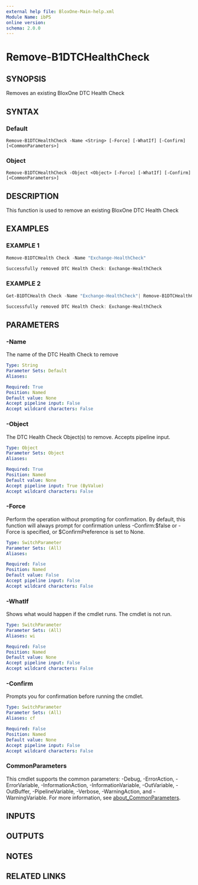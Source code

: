```yaml
---
external help file: BloxOne-Main-help.xml
Module Name: ibPS
online version:
schema: 2.0.0
---
```


# Remove-B1DTCHealthCheck

## SYNOPSIS
Removes an existing BloxOne DTC Health Check

## SYNTAX

### Default
```
Remove-B1DTCHealthCheck -Name <String> [-Force] [-WhatIf] [-Confirm] [<CommonParameters>]
```

### Object
```
Remove-B1DTCHealthCheck -Object <Object> [-Force] [-WhatIf] [-Confirm] [<CommonParameters>]
```

## DESCRIPTION
This function is used to remove an existing BloxOne DTC Health Check

## EXAMPLES

### EXAMPLE 1
```powershell
Remove-B1DTCHealth Check -Name "Exchange-HealthCheck"

Successfully removed DTC Health Check: Exchange-HealthCheck
```

### EXAMPLE 2
```powershell
Get-B1DTCHealth Check -Name "Exchange-HealthCheck"| Remove-B1DTCHealthCheck

Successfully removed DTC Health Check: Exchange-HealthCheck
```

## PARAMETERS

### -Name
The name of the DTC Health Check to remove

```yaml
Type: String
Parameter Sets: Default
Aliases:

Required: True
Position: Named
Default value: None
Accept pipeline input: False
Accept wildcard characters: False
```

### -Object
The DTC Health Check Object(s) to remove.
Accepts pipeline input.

```yaml
Type: Object
Parameter Sets: Object
Aliases:

Required: True
Position: Named
Default value: None
Accept pipeline input: True (ByValue)
Accept wildcard characters: False
```

### -Force
Perform the operation without prompting for confirmation.
By default, this function will always prompt for confirmation unless -Confirm:$false or -Force is specified, or $ConfirmPreference is set to None.

```yaml
Type: SwitchParameter
Parameter Sets: (All)
Aliases:

Required: False
Position: Named
Default value: False
Accept pipeline input: False
Accept wildcard characters: False
```

### -WhatIf
Shows what would happen if the cmdlet runs.
The cmdlet is not run.

```yaml
Type: SwitchParameter
Parameter Sets: (All)
Aliases: wi

Required: False
Position: Named
Default value: None
Accept pipeline input: False
Accept wildcard characters: False
```

### -Confirm
Prompts you for confirmation before running the cmdlet.

```yaml
Type: SwitchParameter
Parameter Sets: (All)
Aliases: cf

Required: False
Position: Named
Default value: None
Accept pipeline input: False
Accept wildcard characters: False
```

### CommonParameters
This cmdlet supports the common parameters: -Debug, -ErrorAction, -ErrorVariable, -InformationAction, -InformationVariable, -OutVariable, -OutBuffer, -PipelineVariable, -Verbose, -WarningAction, and -WarningVariable. For more information, see [about_CommonParameters](http://go.microsoft.com/fwlink/?LinkID=113216).

## INPUTS

## OUTPUTS

## NOTES

## RELATED LINKS
